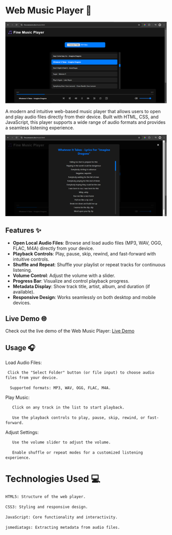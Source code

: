 # Web Music Player 🎵

![Web Music Player Screenshot](screenshot.png)

A modern and intuitive web-based music player that allows users to open and play audio files directly from their device. Built with HTML, CSS, and JavaScript, this player supports a wide range of audio formats and provides a seamless listening experience.

![Web Music Player Screenshot](screenshot2.png)


## Features ✨

- **Open Local Audio Files**: Browse and load audio files (MP3, WAV, OGG, FLAC, M4A) directly from your device.
- **Playback Controls**: Play, pause, skip, rewind, and fast-forward with intuitive controls.
- **Shuffle and Repeat**: Shuffle your playlist or repeat tracks for continuous listening.
- **Volume Control**: Adjust the volume with a slider.
- **Progress Bar**: Visualize and control playback progress.
- **Metadata Display**: Show track title, artist, album, and duration (if available).
- **Responsive Design**: Works seamlessly on both desktop and mobile devices.

## Live Demo 🌐

Check out the live demo of the Web Music Player: [Live Demo](https://fine.sweaven.dev/music.html)

## Usage 🎧
   Load Audio Files:
   
     Click the "Select Folder" button (or file input) to choose audio files from your device.
   
      Supported formats: MP3, WAV, OGG, FLAC, M4A.
   
  Play Music:

       Click on any track in the list to start playback.

       Use the playback controls to play, pause, skip, rewind, or fast-forward.

  Adjust Settings:

       Use the volume slider to adjust the volume.

       Enable shuffle or repeat modes for a customized listening experience.

# Technologies Used 💻
  
    HTML5: Structure of the web player.

    CSS3: Styling and responsive design.

    JavaScript: Core functionality and interactivity.

    jsmediatags: Extracting metadata from audio files.
